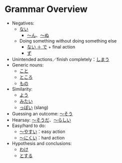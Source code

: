 # Grammar Overview

- Negatives: 
	- [ない](ない)
		- [～ん](・ん)、[～ぬ](・ぬ)
	- Doing something without doing something else
		- [ない ＋ で](・ください) + final action
		- [ず](・ず)
- Unintended actions／finish completely：[しまう](・しまう)
- Generic nouns:
	- [こと](こと)
	- [ところ](ところ)
	- [もの](もの)
- Similarity:
	- [よう](よう)
	- [みたい](みたい)
	- [っぽい](・っぽい) (slang)
- Guessing an outcome: [～そう](・そう)
- Hearsay: [～そうだ](・そうだ)、[～らしい](・らしい)
- Easy/hard to do:
	- [～やすい](・やすい)：easy action
	- [～にくい](・にくい)：hard action
- Hypothesis and conclusions:
	- [わけ](わけ)
	- [とする](とする)